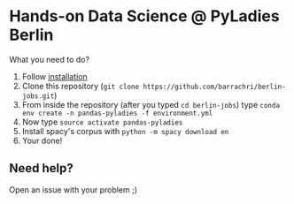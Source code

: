 
# Hands-on Data Science @ PyLadies Berlin

What you need to do?

1. Follow [installation](installation.md)
2. Clone this repository (`git clone https://github.com/barrachri/berlin-jobs.git`)
3. From inside the repository (after you typed `cd berlin-jobs`) type `conda env create -n pandas-pyladies -f environment.yml`
4. Now type `source activate pandas-pyladies`
5. Install spacy's corpus with `python -m spacy download en`
6. Your done!

## Need help?
Open an issue with your problem ;)